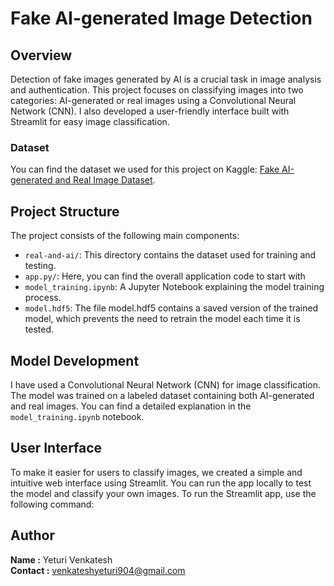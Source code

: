 # Fake AI-generated Image Detection

## Overview

Detection of fake images generated by AI is a crucial task in image analysis and authentication. This project focuses on classifying images into two categories: AI-generated or real images using a Convolutional Neural Network (CNN). I also developed a user-friendly interface built with Streamlit for easy image classification.

### Dataset

You can find the dataset we used for this project on Kaggle: [Fake AI-generated and Real Image Dataset](https://www.kaggle.com/datasets/birdy654/cifake-real-and-ai-generated-synthetic-images).

## Project Structure

The project consists of the following main components:

- `real-and-ai/`: This directory contains the dataset used for training and testing.
- `app.py/`: Here, you can find the overall application code to start with
- `model_training.ipynb`: A Jupyter Notebook explaining the model training process.
- `model.hdf5`: The file model.hdf5 contains a saved version of the trained model, which prevents the need to retrain the model each time it is tested.

## Model Development

I have used a Convolutional Neural Network (CNN) for image classification. The model was trained on a labeled dataset containing both AI-generated and real images. You can find a detailed explanation in the `model_training.ipynb` notebook.

## User Interface

To make it easier for users to classify images, we created a simple and intuitive web interface using Streamlit. You can run the app locally to test the model and classify your own images. To run the Streamlit app, use the following command:

## Author   
**Name :** Yeturi Venkatesh   
**Contact :** venkateshyeturi904@gmail.com
